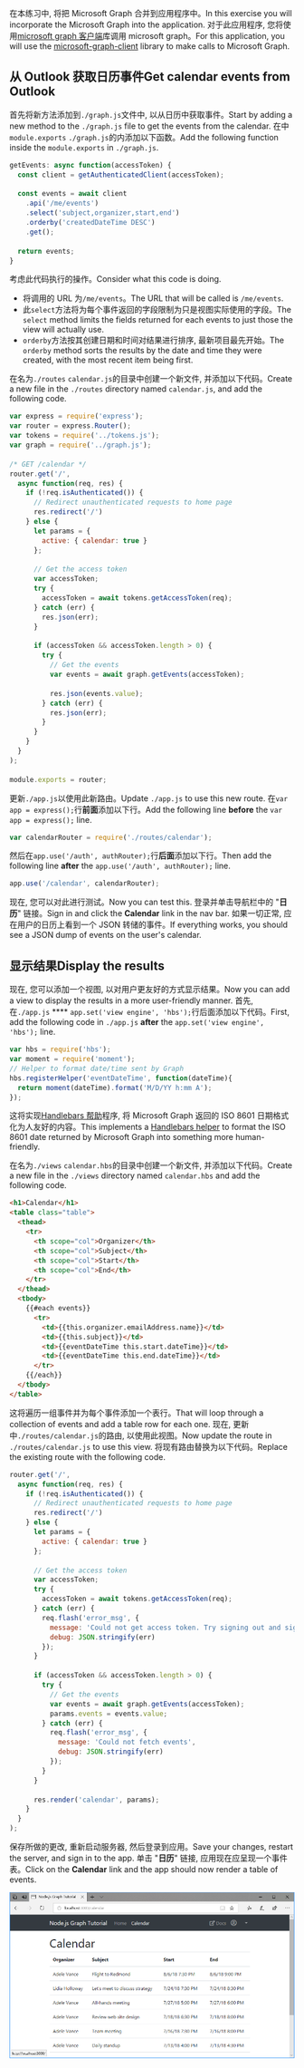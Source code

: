 <!-- markdownlint-disable MD002 MD041 -->

<span data-ttu-id="2b6d8-101">在本练习中, 将把 Microsoft Graph 合并到应用程序中。</span><span class="sxs-lookup"><span data-stu-id="2b6d8-101">In this exercise you will incorporate the Microsoft Graph into the application.</span></span> <span data-ttu-id="2b6d8-102">对于此应用程序, 您将使用[microsoft graph 客户端](https://github.com/microsoftgraph/msgraph-sdk-javascript)库调用 microsoft graph。</span><span class="sxs-lookup"><span data-stu-id="2b6d8-102">For this application, you will use the [microsoft-graph-client](https://github.com/microsoftgraph/msgraph-sdk-javascript) library to make calls to Microsoft Graph.</span></span>

## <a name="get-calendar-events-from-outlook"></a><span data-ttu-id="2b6d8-103">从 Outlook 获取日历事件</span><span class="sxs-lookup"><span data-stu-id="2b6d8-103">Get calendar events from Outlook</span></span>

<span data-ttu-id="2b6d8-104">首先将新方法添加到`./graph.js`文件中, 以从日历中获取事件。</span><span class="sxs-lookup"><span data-stu-id="2b6d8-104">Start by adding a new method to the `./graph.js` file to get the events from the calendar.</span></span> <span data-ttu-id="2b6d8-105">在中`module.exports` `./graph.js`的内添加以下函数。</span><span class="sxs-lookup"><span data-stu-id="2b6d8-105">Add the following function inside the `module.exports` in `./graph.js`.</span></span>

```js
getEvents: async function(accessToken) {
  const client = getAuthenticatedClient(accessToken);

  const events = await client
    .api('/me/events')
    .select('subject,organizer,start,end')
    .orderby('createdDateTime DESC')
    .get();

  return events;
}
```

<span data-ttu-id="2b6d8-106">考虑此代码执行的操作。</span><span class="sxs-lookup"><span data-stu-id="2b6d8-106">Consider what this code is doing.</span></span>

- <span data-ttu-id="2b6d8-107">将调用的 URL 为`/me/events`。</span><span class="sxs-lookup"><span data-stu-id="2b6d8-107">The URL that will be called is `/me/events`.</span></span>
- <span data-ttu-id="2b6d8-108">此`select`方法将为每个事件返回的字段限制为只是视图实际使用的字段。</span><span class="sxs-lookup"><span data-stu-id="2b6d8-108">The `select` method limits the fields returned for each events to just those the view will actually use.</span></span>
- <span data-ttu-id="2b6d8-109">`orderby`方法按其创建日期和时间对结果进行排序, 最新项目最先开始。</span><span class="sxs-lookup"><span data-stu-id="2b6d8-109">The `orderby` method sorts the results by the date and time they were created, with the most recent item being first.</span></span>

<span data-ttu-id="2b6d8-110">在名为`./routes` `calendar.js`的目录中创建一个新文件, 并添加以下代码。</span><span class="sxs-lookup"><span data-stu-id="2b6d8-110">Create a new file in the `./routes` directory named `calendar.js`, and add the following code.</span></span>

```js
var express = require('express');
var router = express.Router();
var tokens = require('../tokens.js');
var graph = require('../graph.js');

/* GET /calendar */
router.get('/',
  async function(req, res) {
    if (!req.isAuthenticated()) {
      // Redirect unauthenticated requests to home page
      res.redirect('/')
    } else {
      let params = {
        active: { calendar: true }
      };

      // Get the access token
      var accessToken;
      try {
        accessToken = await tokens.getAccessToken(req);
      } catch (err) {
        res.json(err);
      }

      if (accessToken && accessToken.length > 0) {
        try {
          // Get the events
          var events = await graph.getEvents(accessToken);

          res.json(events.value);
        } catch (err) {
          res.json(err);
        }
      }
    }
  }
);

module.exports = router;
```

<span data-ttu-id="2b6d8-111">更新`./app.js`以使用此新路由。</span><span class="sxs-lookup"><span data-stu-id="2b6d8-111">Update `./app.js` to use this new route.</span></span> <span data-ttu-id="2b6d8-112">在`var app = express();`行**前面**添加以下行。</span><span class="sxs-lookup"><span data-stu-id="2b6d8-112">Add the following line **before** the `var app = express();` line.</span></span>

```js
var calendarRouter = require('./routes/calendar');
```

<span data-ttu-id="2b6d8-113">然后在`app.use('/auth', authRouter);`行**后面**添加以下行。</span><span class="sxs-lookup"><span data-stu-id="2b6d8-113">Then add the following line **after** the `app.use('/auth', authRouter);` line.</span></span>

```js
app.use('/calendar', calendarRouter);
```

<span data-ttu-id="2b6d8-114">现在, 您可以对此进行测试。</span><span class="sxs-lookup"><span data-stu-id="2b6d8-114">Now you can test this.</span></span> <span data-ttu-id="2b6d8-115">登录并单击导航栏中的 "**日历**" 链接。</span><span class="sxs-lookup"><span data-stu-id="2b6d8-115">Sign in and click the **Calendar** link in the nav bar.</span></span> <span data-ttu-id="2b6d8-116">如果一切正常, 应在用户的日历上看到一个 JSON 转储的事件。</span><span class="sxs-lookup"><span data-stu-id="2b6d8-116">If everything works, you should see a JSON dump of events on the user's calendar.</span></span>

## <a name="display-the-results"></a><span data-ttu-id="2b6d8-117">显示结果</span><span class="sxs-lookup"><span data-stu-id="2b6d8-117">Display the results</span></span>

<span data-ttu-id="2b6d8-118">现在, 您可以添加一个视图, 以对用户更友好的方式显示结果。</span><span class="sxs-lookup"><span data-stu-id="2b6d8-118">Now you can add a view to display the results in a more user-friendly manner.</span></span> <span data-ttu-id="2b6d8-119">首先, 在`./app.js` \*\*\*\* `app.set('view engine', 'hbs');`行后面添加以下代码。</span><span class="sxs-lookup"><span data-stu-id="2b6d8-119">First, add the following code in `./app.js` **after** the `app.set('view engine', 'hbs');` line.</span></span>

```js
var hbs = require('hbs');
var moment = require('moment');
// Helper to format date/time sent by Graph
hbs.registerHelper('eventDateTime', function(dateTime){
  return moment(dateTime).format('M/D/YY h:mm A');
});
```

<span data-ttu-id="2b6d8-120">这将实现[Handlebars 帮助](http://handlebarsjs.com/#helpers)程序, 将 Microsoft Graph 返回的 ISO 8601 日期格式化为人友好的内容。</span><span class="sxs-lookup"><span data-stu-id="2b6d8-120">This implements a [Handlebars helper](http://handlebarsjs.com/#helpers) to format the ISO 8601 date returned by Microsoft Graph into something more human-friendly.</span></span>

<span data-ttu-id="2b6d8-121">在名为`./views` `calendar.hbs`的目录中创建一个新文件, 并添加以下代码。</span><span class="sxs-lookup"><span data-stu-id="2b6d8-121">Create a new file in the `./views` directory named `calendar.hbs` and add the following code.</span></span>

```html
<h1>Calendar</h1>
<table class="table">
  <thead>
    <tr>
      <th scope="col">Organizer</th>
      <th scope="col">Subject</th>
      <th scope="col">Start</th>
      <th scope="col">End</th>
    </tr>
  </thead>
  <tbody>
    {{#each events}}
      <tr>
        <td>{{this.organizer.emailAddress.name}}</td>
        <td>{{this.subject}}</td>
        <td>{{eventDateTime this.start.dateTime}}</td>
        <td>{{eventDateTime this.end.dateTime}}</td>
      </tr>
    {{/each}}
  </tbody>
</table>
```

<span data-ttu-id="2b6d8-122">这将遍历一组事件并为每个事件添加一个表行。</span><span class="sxs-lookup"><span data-stu-id="2b6d8-122">That will loop through a collection of events and add a table row for each one.</span></span> <span data-ttu-id="2b6d8-123">现在, 更新中`./routes/calendar.js`的路由, 以使用此视图。</span><span class="sxs-lookup"><span data-stu-id="2b6d8-123">Now update the route in `./routes/calendar.js` to use this view.</span></span> <span data-ttu-id="2b6d8-124">将现有路由替换为以下代码。</span><span class="sxs-lookup"><span data-stu-id="2b6d8-124">Replace the existing route with the following code.</span></span>

```js
router.get('/',
  async function(req, res) {
    if (!req.isAuthenticated()) {
      // Redirect unauthenticated requests to home page
      res.redirect('/')
    } else {
      let params = {
        active: { calendar: true }
      };

      // Get the access token
      var accessToken;
      try {
        accessToken = await tokens.getAccessToken(req);
      } catch (err) {
        req.flash('error_msg', {
          message: 'Could not get access token. Try signing out and signing in again.',
          debug: JSON.stringify(err)
        });
      }

      if (accessToken && accessToken.length > 0) {
        try {
          // Get the events
          var events = await graph.getEvents(accessToken);
          params.events = events.value;
        } catch (err) {
          req.flash('error_msg', {
            message: 'Could not fetch events',
            debug: JSON.stringify(err)
          });
        }
      }

      res.render('calendar', params);
    }
  }
);
```

<span data-ttu-id="2b6d8-125">保存所做的更改, 重新启动服务器, 然后登录到应用。</span><span class="sxs-lookup"><span data-stu-id="2b6d8-125">Save your changes, restart the server, and sign in to the app.</span></span> <span data-ttu-id="2b6d8-126">单击 "**日历**" 链接, 应用现在应呈现一个事件表。</span><span class="sxs-lookup"><span data-stu-id="2b6d8-126">Click on the **Calendar** link and the app should now render a table of events.</span></span>

![事件表的屏幕截图](./images/add-msgraph-01.png)